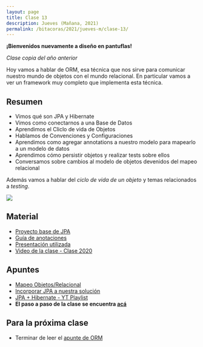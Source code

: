 ```yaml
---
layout: page
title: Clase 13
description: Jueves (Mañana, 2021)
permalink: /bitacoras/2021/jueves-m/clase-13/
---
```


**¡Bienvenidos nuevamente a diseño en pantuflas!**

*Clase copia del año anterior*

Hoy vamos a hablar de ORM, esa técnica que nos sirve para comunicar nuestro mundo de objetos con el mundo relacional. En particular vamos a ver un framework muy completo que implementa esta técnica.

## Resumen

- Vimos qué son JPA y Hibernate
- Vimos como conectarnos a una Base de Datos
- Aprendimos el Cliclo de vida de Objetos
- Hablamos de Convenciones y Configuraciones
- Aprendimos como agregar annotations a nuestro modelo para mapearlo a un modelo de datos
- Aprendimos cómo persistir objetos y realizar tests sobre ellos
- Conversamos sobre cambios al modelo de objetos devenidos del mapeo relacional

Además vamos a hablar del _ciclo de vida de un objeto_ y temas relacionados a _testing_.

![](https://www.mysoftkey.com/wp-content/uploads/2017/07/hibernate-object-lifecycle.png)

## Material

- [Proyecto base de JPA](https://github.com/dds-utn/jpa-proof-of-concept-template)
- [Guía de anotaciones](https://docs.google.com/document/d/1jWtehhVCFYECKvpdcCxnEgWZFCv2fR2WPyUJSoiX3II/edit#heading=h.r09lefmcufkn)
- [Presentación utilizada](https://docs.google.com/presentation/d/1kvOEwZ0oZn2i9yN7GbC8bVw30JM5qw_KC18Vw5yAan0/edit#slide=id.p)
- [Video de la clase - Clase 2020](https://www.youtube.com/watch?v=L_xbklUy4aw&list=PL7cuUUqxhfsNt7ycizHgksigXDesa_IGl&index=11)

## Apuntes

- [Mapeo Objetos/Relacional](https://docs.google.com/document/d/1YLmp9vMnSzKg2emt3Bx564Tf1CLalShPc98Z8nCoi7s/edit)
- [Incorporar JPA a nuestra solución](https://docs.google.com/document/d/1dYvrVLRbFE9qwuKj5biz9oRBaRzj-K6ujIKOXNan02s/edit?ts=57e1f2b8#heading=h.kkyach7i1h8n)
- [JPA + Hibernate - YT Playlist](https://www.youtube.com/playlist?list=PL7cuUUqxhfsORTro2RQ3dhGbT2rz61a9F)
- **El paso a paso de la clase se encuentra [acá](https://github.com/dds-utn/jpa-proof-of-concept-template/blob/futbol/README.md)**

## Para la próxima clase

- Terminar de leer el [apunte de ORM](https://docs.google.com/document/d/1YLmp9vMnSzKg2emt3Bx564Tf1CLalShPc98Z8nCoi7s)
